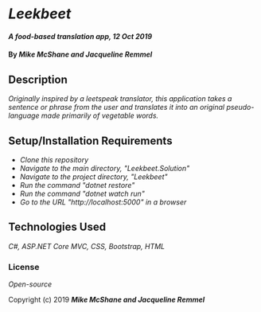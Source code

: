 # _Leekbeet_

#### _A food-based translation app, 12 Oct 2019_

#### By _**Mike McShane and Jacqueline Remmel**_

## Description

_Originally inspired by a leetspeak translator, this application takes a sentence or phrase from the user and translates it into an original pseudo-language made primarily of vegetable words._

## Setup/Installation Requirements

* _Clone this repository_
* _Navigate to the main directory, "Leekbeet.Solution"_
* _Navigate to the project directory, "Leekbeet"_
* _Run the command "dotnet restore"_
* _Run the command "dotnet watch run"_
* _Go to the URL "http://localhost:5000" in a browser_

## Technologies Used

_C#, ASP.NET Core MVC, CSS, Bootstrap, HTML_

### License

*Open-source*

Copyright (c) 2019 **_Mike McShane and Jacqueline Remmel_**